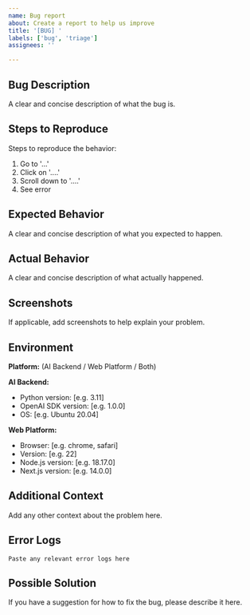 ```yaml
---
name: Bug report
about: Create a report to help us improve
title: '[BUG] '
labels: ['bug', 'triage']
assignees: ''

---
```


## Bug Description

A clear and concise description of what the bug is.

## Steps to Reproduce

Steps to reproduce the behavior:

1. Go to '...'
2. Click on '....'
3. Scroll down to '....'
4. See error

## Expected Behavior

A clear and concise description of what you expected to happen.

## Actual Behavior

A clear and concise description of what actually happened.

## Screenshots

If applicable, add screenshots to help explain your problem.

## Environment

**Platform:** (AI Backend / Web Platform / Both)

**AI Backend:**

- Python version: [e.g. 3.11]
- OpenAI SDK version: [e.g. 1.0.0]
- OS: [e.g. Ubuntu 20.04]

**Web Platform:**

- Browser: [e.g. chrome, safari]
- Version: [e.g. 22]
- Node.js version: [e.g. 18.17.0]
- Next.js version: [e.g. 14.0.0]

## Additional Context

Add any other context about the problem here.

## Error Logs

```
Paste any relevant error logs here
```

## Possible Solution

If you have a suggestion for how to fix the bug, please describe it here.
